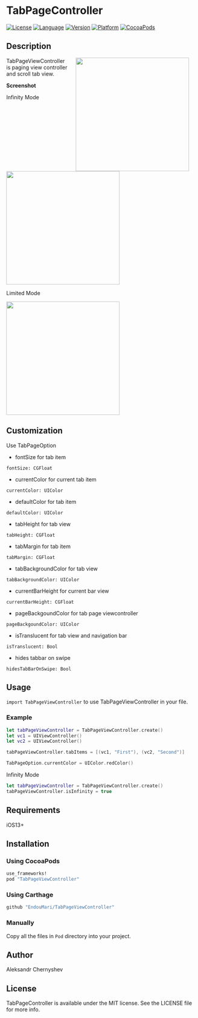 # TabPageController

[![License](https://img.shields.io/cocoapods/l/TabPageController.svg?style=flat)](http://cocoapods.org/pods/TabPageController)
[![Language](https://img.shields.io/badge/language-swift-orange.svg?style=flat)](https://developer.apple.com/swift)
[![Version](https://img.shields.io/cocoapods/v/TabPageController.svg?style=flat)](http://cocoapods.org/pods/TabPageController)
[![Platform](https://img.shields.io/cocoapods/p/TabPageController.svg?style=flat)](http://cocoapods.org/pods/TabPageController)
[![CocoaPods](https://img.shields.io/cocoapods/dt/TabPageController.svg?style=flat)](http://cocoapods.org/pods/TabPageController)

## Description
<img src="https://raw.githubusercontent.com/wiki/EndouMari/TabPageViewController/images/demo2.gif" width="300" align="right" hspace="20">

TabPageViewController is paging view controller and scroll tab view.

**Screenshot**

Infinity Mode

<img src="https://raw.githubusercontent.com/wiki/EndouMari/TabPageViewController/images/ScreenShot2.png" height="300">


Limited Mode

<img src="https://raw.githubusercontent.com/wiki/EndouMari/TabPageViewController/images/ScreenShot1.png" height="300">

<br clear="right">

## Customization

Use TabPageOption

* fontSize for tab item

`fontSize: CGFloat`

* currentColor for current tab item

`currentColor: UIColor`

* defaultColor for tab item
 
`defaultColor: UIColor`

* tabHeight for tab view

`tabHeight: CGFloat`

* tabMargin for tab item

`tabMargin: CGFloat`

* tabBackgroundColor for tab view

`tabBackgroundColor: UIColor`

* currentBarHeight for current bar view

`currentBarHeight: CGFloat`

* pageBackgoundColor for tab page viewcontroller 

`pageBackgoundColor: UIColor`

* isTranslucent for tab view and navigation bar 

`isTranslucent: Bool`

* hides tabbar on swipe

`hidesTabBarOnSwipe: Bool`

## Usage

`import TabPageViewController` to use TabPageViewController in your file.


### Example 

```swift
let tabPageViewController = TabPageViewController.create()
let vc1 = UIViewController()
let vc2 = UIViewController()

tabPageViewController.tabItems = [(vc1, "First"), (vc2, "Second")]

TabPageOption.currentColor = UIColor.redColor()

```

Infinity Mode 

```swift
let tabPageViewController = TabPageViewController.create()
tabPageViewController.isInfinity = true
```


## Requirements

iOS13+

## Installation

### Using CocoaPods

```ruby
use_frameworks!
pod "TabPageViewController"
```

### Using Carthage

```ruby
github "EndouMari/TabPageViewController"

```
### Manually
Copy all the files in `Pod` directory into your project.

## Author

Aleksandr Chernyshev

## License

TabPageController is available under the MIT license. See the LICENSE file for more info.
